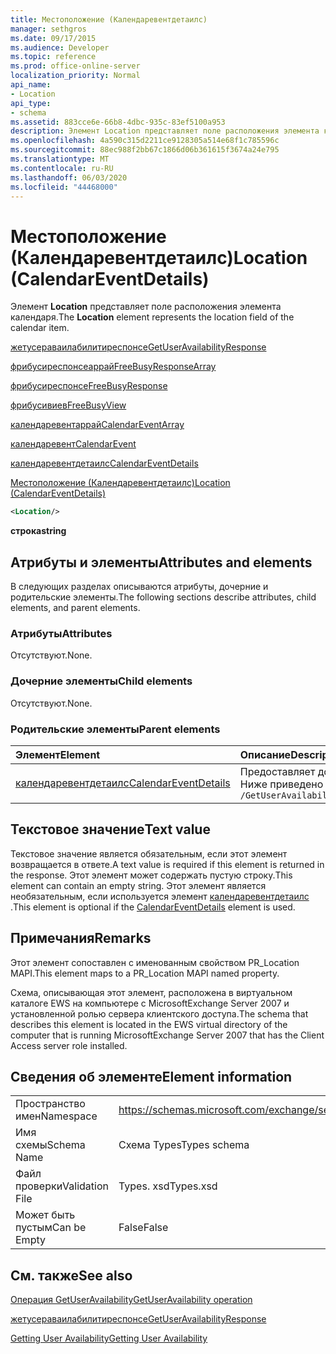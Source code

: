 ```yaml
---
title: Местоположение (Календаревентдетаилс)
manager: sethgros
ms.date: 09/17/2015
ms.audience: Developer
ms.topic: reference
ms.prod: office-online-server
localization_priority: Normal
api_name:
- Location
api_type:
- schema
ms.assetid: 883cce6e-66b8-4dbc-935c-83ef5100a953
description: Элемент Location представляет поле расположения элемента календаря.
ms.openlocfilehash: 4a590c315d2211ce9128305a514e68f1c785596c
ms.sourcegitcommit: 88ec988f2bb67c1866d06b361615f3674a24e795
ms.translationtype: MT
ms.contentlocale: ru-RU
ms.lasthandoff: 06/03/2020
ms.locfileid: "44468000"
---
```

# <a name="location-calendareventdetails"></a><span data-ttu-id="7d977-103">Местоположение (Календаревентдетаилс)</span><span class="sxs-lookup"><span data-stu-id="7d977-103">Location (CalendarEventDetails)</span></span>

<span data-ttu-id="7d977-104">Элемент **Location** представляет поле расположения элемента календаря.</span><span class="sxs-lookup"><span data-stu-id="7d977-104">The **Location** element represents the location field of the calendar item.</span></span> 
  
[<span data-ttu-id="7d977-105">жетусераваилабилитиреспонсе</span><span class="sxs-lookup"><span data-stu-id="7d977-105">GetUserAvailabilityResponse</span></span>](getuseravailabilityresponse.md)
  
[<span data-ttu-id="7d977-106">фрибусиреспонсеаррай</span><span class="sxs-lookup"><span data-stu-id="7d977-106">FreeBusyResponseArray</span></span>](freebusyresponsearray.md)
  
[<span data-ttu-id="7d977-107">фрибусиреспонсе</span><span class="sxs-lookup"><span data-stu-id="7d977-107">FreeBusyResponse</span></span>](freebusyresponse.md)
  
[<span data-ttu-id="7d977-108">фрибусивиев</span><span class="sxs-lookup"><span data-stu-id="7d977-108">FreeBusyView</span></span>](freebusyview.md)
  
[<span data-ttu-id="7d977-109">календаревентаррай</span><span class="sxs-lookup"><span data-stu-id="7d977-109">CalendarEventArray</span></span>](calendareventarray.md)
  
[<span data-ttu-id="7d977-110">календаревент</span><span class="sxs-lookup"><span data-stu-id="7d977-110">CalendarEvent</span></span>](calendarevent.md)
  
[<span data-ttu-id="7d977-111">календаревентдетаилс</span><span class="sxs-lookup"><span data-stu-id="7d977-111">CalendarEventDetails</span></span>](calendareventdetails.md)
  
[<span data-ttu-id="7d977-112">Местоположение (Календаревентдетаилс)</span><span class="sxs-lookup"><span data-stu-id="7d977-112">Location (CalendarEventDetails)</span></span>](location-calendareventdetails.md)
  
```xml
<Location/>
```

 <span data-ttu-id="7d977-113">**строка**</span><span class="sxs-lookup"><span data-stu-id="7d977-113">**string**</span></span>
## <a name="attributes-and-elements"></a><span data-ttu-id="7d977-114">Атрибуты и элементы</span><span class="sxs-lookup"><span data-stu-id="7d977-114">Attributes and elements</span></span>

<span data-ttu-id="7d977-115">В следующих разделах описываются атрибуты, дочерние и родительские элементы.</span><span class="sxs-lookup"><span data-stu-id="7d977-115">The following sections describe attributes, child elements, and parent elements.</span></span>
  
### <a name="attributes"></a><span data-ttu-id="7d977-116">Атрибуты</span><span class="sxs-lookup"><span data-stu-id="7d977-116">Attributes</span></span>

<span data-ttu-id="7d977-117">Отсутствуют.</span><span class="sxs-lookup"><span data-stu-id="7d977-117">None.</span></span>
  
### <a name="child-elements"></a><span data-ttu-id="7d977-118">Дочерние элементы</span><span class="sxs-lookup"><span data-stu-id="7d977-118">Child elements</span></span>

<span data-ttu-id="7d977-119">Отсутствуют.</span><span class="sxs-lookup"><span data-stu-id="7d977-119">None.</span></span>
  
### <a name="parent-elements"></a><span data-ttu-id="7d977-120">Родительские элементы</span><span class="sxs-lookup"><span data-stu-id="7d977-120">Parent elements</span></span>

|<span data-ttu-id="7d977-121">**Элемент**</span><span class="sxs-lookup"><span data-stu-id="7d977-121">**Element**</span></span>|<span data-ttu-id="7d977-122">**Описание**</span><span class="sxs-lookup"><span data-stu-id="7d977-122">**Description**</span></span>|
|:-----|:-----|
|[<span data-ttu-id="7d977-123">календаревентдетаилс</span><span class="sxs-lookup"><span data-stu-id="7d977-123">CalendarEventDetails</span></span>](calendareventdetails.md) <br/> |<span data-ttu-id="7d977-124">Предоставляет дополнительные сведения о событии календаря.</span><span class="sxs-lookup"><span data-stu-id="7d977-124">Provides additional information for a calendar event.</span></span>  <br/> <span data-ttu-id="7d977-125">Ниже приведено выражение XPath для этого элемента:</span><span class="sxs-lookup"><span data-stu-id="7d977-125">The following is the XPath expression to this element:</span></span>  <br/>  `/GetUserAvailabilityResponse/FreeBusyResponseArray/FreeBusyResponse/FreeBusyView/CalendarEventArray/CalendarEvent[i]/CalendarEventDetails` <br/> |
   
## <a name="text-value"></a><span data-ttu-id="7d977-126">Текстовое значение</span><span class="sxs-lookup"><span data-stu-id="7d977-126">Text value</span></span>

<span data-ttu-id="7d977-127">Текстовое значение является обязательным, если этот элемент возвращается в ответе.</span><span class="sxs-lookup"><span data-stu-id="7d977-127">A text value is required if this element is returned in the response.</span></span> <span data-ttu-id="7d977-128">Этот элемент может содержать пустую строку.</span><span class="sxs-lookup"><span data-stu-id="7d977-128">This element can contain an empty string.</span></span> <span data-ttu-id="7d977-129">Этот элемент является необязательным, если используется элемент [календаревентдетаилс](calendareventdetails.md) .</span><span class="sxs-lookup"><span data-stu-id="7d977-129">This element is optional if the [CalendarEventDetails](calendareventdetails.md) element is used.</span></span> 
  
## <a name="remarks"></a><span data-ttu-id="7d977-130">Примечания</span><span class="sxs-lookup"><span data-stu-id="7d977-130">Remarks</span></span>

<span data-ttu-id="7d977-131">Этот элемент сопоставлен с именованным свойством PR_Location MAPI.</span><span class="sxs-lookup"><span data-stu-id="7d977-131">This element maps to a PR_Location MAPI named property.</span></span>
  
<span data-ttu-id="7d977-132">Схема, описывающая этот элемент, расположена в виртуальном каталоге EWS на компьютере с MicrosoftExchange Server 2007 и установленной ролью сервера клиентского доступа.</span><span class="sxs-lookup"><span data-stu-id="7d977-132">The schema that describes this element is located in the EWS virtual directory of the computer that is running MicrosoftExchange Server 2007 that has the Client Access server role installed.</span></span>
  
## <a name="element-information"></a><span data-ttu-id="7d977-133">Сведения об элементе</span><span class="sxs-lookup"><span data-stu-id="7d977-133">Element information</span></span>

|||
|:-----|:-----|
|<span data-ttu-id="7d977-134">Пространство имен</span><span class="sxs-lookup"><span data-stu-id="7d977-134">Namespace</span></span>  <br/> |https://schemas.microsoft.com/exchange/services/2006/types  <br/> |
|<span data-ttu-id="7d977-135">Имя схемы</span><span class="sxs-lookup"><span data-stu-id="7d977-135">Schema Name</span></span>  <br/> |<span data-ttu-id="7d977-136">Схема Types</span><span class="sxs-lookup"><span data-stu-id="7d977-136">Types schema</span></span>  <br/> |
|<span data-ttu-id="7d977-137">Файл проверки</span><span class="sxs-lookup"><span data-stu-id="7d977-137">Validation File</span></span>  <br/> |<span data-ttu-id="7d977-138">Types. xsd</span><span class="sxs-lookup"><span data-stu-id="7d977-138">Types.xsd</span></span>  <br/> |
|<span data-ttu-id="7d977-139">Может быть пустым</span><span class="sxs-lookup"><span data-stu-id="7d977-139">Can be Empty</span></span>  <br/> |<span data-ttu-id="7d977-140">False</span><span class="sxs-lookup"><span data-stu-id="7d977-140">False</span></span>  <br/> |
   
## <a name="see-also"></a><span data-ttu-id="7d977-141">См. также</span><span class="sxs-lookup"><span data-stu-id="7d977-141">See also</span></span>



[<span data-ttu-id="7d977-142">Операция GetUserAvailability</span><span class="sxs-lookup"><span data-stu-id="7d977-142">GetUserAvailability operation</span></span>](getuseravailability-operation.md)
  
[<span data-ttu-id="7d977-143">жетусераваилабилитиреспонсе</span><span class="sxs-lookup"><span data-stu-id="7d977-143">GetUserAvailabilityResponse</span></span>](getuseravailabilityresponse.md)


[<span data-ttu-id="7d977-144">Getting User Availability</span><span class="sxs-lookup"><span data-stu-id="7d977-144">Getting User Availability</span></span>](https://msdn.microsoft.com/library/d4133fcb-9b0f-4e6b-aadf-a389da83516a%28Office.15%29.aspx)

